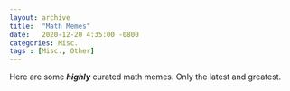 ```yaml
---
layout: archive
title:  "Math Memes"
date:   2020-12-20 4:35:00 -0800
categories: Misc.
tags : [Misc., Other]
---
```


Here are some ***highly*** curated math memes. Only the latest and greatest. 

<center>

<div id="memes"></div>

<script> 
var text="";
const names = ["broken_proof", "broken_pythagoras", "cant_solve", "continuous", "euler_lagrange", "fivier", "hiblert", "i_dot", "iff_or_only_if", "lactose", "latex", "math_weapons", "newtons_coulombs", "pi_is_what", "pre_math", "stop_doing_math", "tesla", "transpose", "vectorspace", "vibe_check", "washington_ac"]; 

for (name of names){
    text=text+"<img src='/assets/images/memes/"+name+".jpg' alt='"+name+"' style='width:500px;'><hr><hr>"
}
document.getElementById("memes").innerHTML=text; 
</script>



</center>
